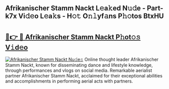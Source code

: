 ## Afrikanischer Stamm Nackt L𝚎a𝚔ed N𝚞𝚍e - Part-k7x Vi𝚍𝚎o L𝚎a𝚔s - H𝚘𝚝 O𝚗𝚕yf𝚊ns P𝚑𝚘tos BtxHU

# <h2><a href="http://kf0upbp.oniu.top/?m=Afrikanischer+Stamm+Nackt">🔗👉 🔴 Afrikanischer Stamm Nackt P𝚑ot𝚘𝚜 V𝚒d𝚎o</a></h2>

[![Afrikanischer Stamm Nackt Nu𝚍e𝚜](https://i.imgur.com/0qMVB7G.gif)](http://kf0upbp.oniu.top/?m=Afrikanischer+Stamm+Nackt)
Online thought leader Afrikanischer Stamm Nackt, known for disseminating dance and lifestyle knowledge, through performances and vlogs on social media. Remarkable aerialist partner Afrikanischer Stamm Nackt, acclaimed for their exceptional abilities and accomplishments in performing aerial acts with partners.  
